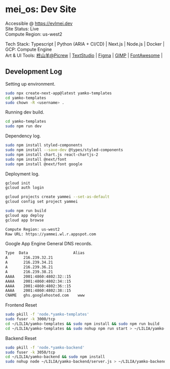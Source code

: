 <h1>mei_os: Dev Site</h1>

Accessible @ <a href='https://evlmei.dev'>https://evlmei.dev</a><br>
Site Status: Live<br>
Compute Region: us-west2<br>

Tech Stack: Typescript | Python (ARIA + CI/CD) | Next.js | Node.js | Docker | GCP: Compute Engine<br>
Art & UI Tools: [柊山羊@Picrew](https://picrew.me/ja/image_maker/197705) | [TextStudio](https://www.textstudio.com/logo/bubble-style-3d-text-155) | [Figma](https://www.figma.com/design/MeCSc6lsmZkTEV3VXK7PB9/Untitled?node-id=0-1&t=Vd3kHDi6YENZzVjr-1) | [GIMP](https://www.gimp.org/downloads/thanks.html) | [FontAwesome](https://fontawesome.com/) | 

<h2>Development Log</h2>

Setting up environment.

```bash
sudo npx create-next-app@latest yamko-templates
cd yamko-templates
sudo chown -R <username> .
```

Running dev build.

```bash
cd yamko-templates
sudo npm run dev
```

Dependency log.

```bash
sudo npm install styled-components
sudo npm install --save-dev @types/styled-components
sudo npm install chart.js react-chartjs-2
sudo npm install @next/font
sudo npm install @next/font google
```

Deployment log.

```bash
gcloud init
gcloud auth login

gcloud projects create yammei --set-as-default
gcloud config set project yammei

sudo npm run build
gcloud app deploy
gcloud app browse

Compute Region: us-west2
Raw URL: https://yammei.wl.r.appspot.com
```

Google App Engine General DNS records.

```bash
Type  Data                    Alias
A	    216.239.32.21
A	    216.239.34.21
A	    216.239.36.21
A	    216.239.38.21
AAAA	2001:4860:4802:32::15
AAAA	2001:4860:4802:34::15
AAAA	2001:4860:4802:36::15
AAAA	2001:4860:4802:38::15
CNAME	ghs.googlehosted.com    www
```

Frontend Reset

```bash
sudo pkill -f 'node.*yamko-templates'
sudo fuser -k 3000/tcp
cd ~/LILIA/yamko-templates && sudo npm install && sudo npm run build
cd ~/LILIA/yamko-templates && sudo nohup npm run start > ~/LILIA/yamko-templates/app.log 2>&1 &
```

Backend Reset

```bash
sudo pkill -f 'node.*yamko-backend'
sudo fuser -k 3050/tcp
cd ~/LILIA/yamko-backend && sudo npm install
sudo nohup node ~/LILIA/yamko-backend/server.js > ~/LILIA/yamko-backend/server.log 2>&1 &
```
